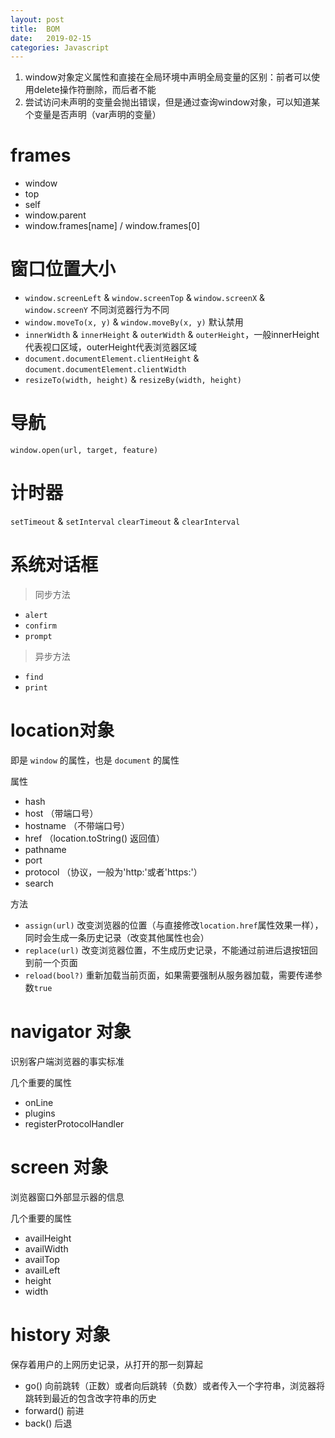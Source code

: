 ```yaml
---
layout: post
title:  BOM
date:   2019-02-15
categories: Javascript 
---
```


1. window对象定义属性和直接在全局环境中声明全局变量的区别：前者可以使用delete操作符删除，而后者不能
2. 尝试访问未声明的变量会抛出错误，但是通过查询window对象，可以知道某个变量是否声明（var声明的变量）

# frames
- window
- top
- self
- window.parent
- window.frames[name] / window.frames[0]

# 窗口位置大小
- `window.screenLeft` & `window.screenTop` & `window.screenX` & `window.screenY` 不同浏览器行为不同
- `window.moveTo(x, y)` & `window.moveBy(x, y)` 默认禁用
- `innerWidth` & `innerHeight` & `outerWidth` & `outerHeight`，一般innerHeight代表视口区域，outerHeight代表浏览器区域
- `document.documentElement.clientHeight` & `document.documentElement.clientWidth`
- `resizeTo(width, height)` & `resizeBy(width, height)`

# 导航
`window.open(url, target, feature)`

# 计时器
`setTimeout` & `setInterval`
`clearTimeout` & `clearInterval`

# 系统对话框
> 同步方法
- `alert`
- `confirm`
- `prompt`

> 异步方法
- `find`
- `print`

# location对象
即是 `window` 的属性，也是 `document` 的属性

属性
- hash
- host （带端口号）
- hostname （不带端口号）
- href （location.toString() 返回值）
- pathname
- port
- protocol （协议，一般为'http:'或者'https:'）
- search

方法
- `assign(url)` 改变浏览器的位置（与直接修改`location.href`属性效果一样），同时会生成一条历史记录（改变其他属性也会）
- `replace(url)` 改变浏览器位置，不生成历史记录，不能通过前进后退按钮回到前一个页面
- `reload(bool?)` 重新加载当前页面，如果需要强制从服务器加载，需要传递参数`true`

# navigator 对象
识别客户端浏览器的事实标准

几个重要的属性
- onLine
- plugins
- registerProtocolHandler

# screen 对象
浏览器窗口外部显示器的信息

几个重要的属性
- availHeight
- availWidth
- availTop
- availLeft
- height
- width


# history 对象
保存着用户的上网历史记录，从打开的那一刻算起

- go() 向前跳转（正数）或者向后跳转（负数）或者传入一个字符串，浏览器将跳转到最近的包含改字符串的历史
- forward() 前进
- back() 后退